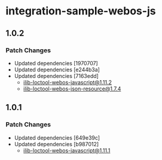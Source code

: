 # integration-sample-webos-js

## 1.0.2

### Patch Changes

- Updated dependencies [1970707]
- Updated dependencies [e244b3a]
- Updated dependencies [7163edd]
  - ilib-loctool-webos-javascript@1.11.2
  - ilib-loctool-webos-json-resource@1.7.4

## 1.0.1

### Patch Changes

- Updated dependencies [649e39c]
- Updated dependencies [b987012]
  - ilib-loctool-webos-javascript@1.11.1
